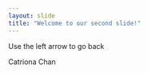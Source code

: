 ```yaml
---
layout: slide
title: "Welcome to our second slide!"
---
```


Use the left arrow to go back

Catriona Chan

